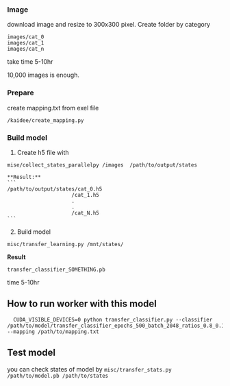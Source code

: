 ### Image
download image and resize to 300x300 pixel. Create folder by category
```
images/cat_0
images/cat_1
images/cat_n
```
take time 5-10hr

10,000 images is enough.

### Prepare
create mapping.txt from exel file

    /kaidee/create_mapping.py


### Build model

1. Create h5 file with

 `mise/collect_states_parallelpy /images  /path/to/output/states`

    **Result:**
    ```
    /path/to/output/states/cat_0.h5
                         /cat_1.h5
                         .
                         .
                         /cat_N.h5
    ```

2. Build model

  `misc/transfer_learning.py /mnt/states/`

  **Result**
  ```
  transfer_classifier_SOMETHING.pb
  ```
  time 5-10hr


## How to run worker with this model
      CUDA_VISIBLE_DEVICES=0 python transfer_classifier.py --classifier /path/to/model/transfer_classifier_epochs_500_batch_2048_ratios_0.8_0.1_0.1_learning_rate_0.0001_hidden_size_512.pb --mapping /path/to/mapping.txt


## Test model
you can check states of model by
  `misc/transfer_stats.py /path/to/model.pb /path/to/states`
